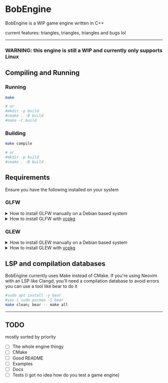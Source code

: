 # BobEngine
BobEngine is a WIP game engine written in C++

current features: triangles, triangles, triangles and bugs lol

---


### WARNING: this engine is still a WIP and currently only supports Linux


## Compiling and Running

### Running
```sh
make

# or
#mkdir -p build
#cmake . -B build
#make -C build
```

### Building
```sh
make compile

# or
#mkdir -p build
#cmake . -B build
```

## Requirements
Ensure you have the following installed on your system

### GLFW
<details>
<summary>How to install GLFW manually on a Debian based system</summary>

```sh
# installs GLFW on debian based systems
sudo apt-get install -y make cmake git
sudo git clone https://github.com/glfw/glfw.git "/usr/local/lib/glfw" --depth 1
sudo cmake -S "/usr/local/lib/glfw" -B "/usr/local/lib/glfw/build"
sudo make -C "/usr/local/lib/glfw/build"
sudo make -C "/usr/local/lib/glfw/build" install
```
</details>

<details>
  <summary>How to install GLFW with <a href="https://github.com/microsoft/vcpkg">vcpkg</a></summary>

  ```sh
  vcpkg install --head glfw3
  ```
</details>

### GLEW

<details>
<summary>How to install GLEW manually on a Debian based system</summary>

```sh
# installs GLEW on debian based systems
sudo apt-get update
sudo apt-get install -y libglew-dev
```
</details>

<details>
  <summary>How to install GLEW with <a href="https://github.com/microsoft/vcpkg">vcpkg</a></summary>

  ```sh
  vcpkg install --head glew
  ```
</details>

## LSP and compilation databases

BobEngine currently uses Make instead of CMake.
If you're using Neovim with an LSP like Clangd, you'll need a compilation database to avoid errors
you can use a tool like bear to do it

```sh
#sudo apt install -y bear
#yes | sudo pacman -S bear
make clean; bear -- make all
```

---


## TODO
mostly sorted by priority

 - [ ] The whole engine thingy
 - [ ] CMake
 - [ ] Good README
 - [ ] Examples
 - [ ] Docs
 - [ ] Tests (i got no idea how do you test a game engine)
